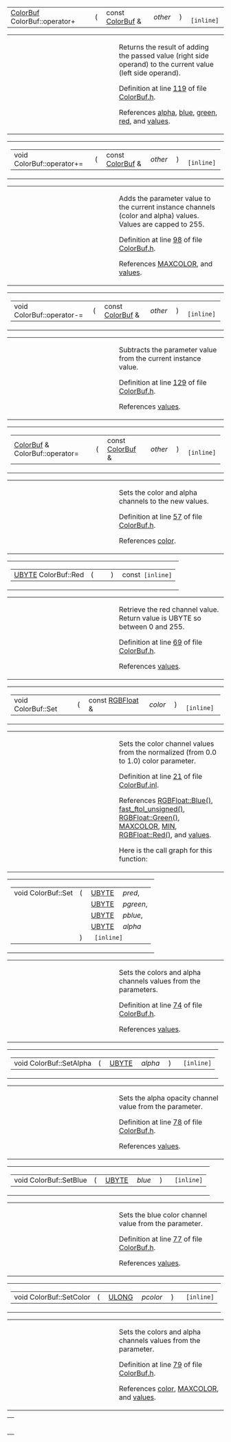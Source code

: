 >
<td class="mdRow"><table data-cellpadding="0" data-cellspacing="0" data-border="0">
<tbody>
<tr>
<td class="md" data-nowrap="" data-valign="top"><a href="classColorBuf.md" class="el">ColorBuf</a> ColorBuf::operator+</td>
<td class="md" data-valign="top">( </td>
<td class="md" data-nowrap="" data-valign="top">const <a href="classColorBuf.md" class="el">ColorBuf</a> &amp; </td>
<td class="mdname1" data-valign="top" data-nowrap=""><em>other</em></td>
<td class="md" data-valign="top"> ) </td>
<td class="md" data-nowrap=""><code> [inline]</code></td>
</tr>
</tbody>
</table></td>
</tr>
</tbody>
</table>

<table data-cellspacing="5" data-cellpadding="0" data-border="0">
<colgroup>
<col style="width: 50%" />
<col style="width: 50%" />
</colgroup>
<tbody>
<tr>
<td> </td>
<td><p>Returns the result of adding the passed value (right side operand) to the current value (left side operand).</p>
<p>Definition at line <a href="ColorBuf_8h-source.md#l00119" class="el">119</a> of file <a href="ColorBuf_8h-source.md" class="el">ColorBuf.h</a>.</p>
<p>References <a href="ColorBuf_8h-source.md#l00044" class="el">alpha</a>, <a href="ColorBuf_8h-source.md#l00044" class="el">blue</a>, <a href="ColorBuf_8h-source.md#l00044" class="el">green</a>, <a href="ColorBuf_8h-source.md#l00044" class="el">red</a>, and <a href="classColorBuf.md#f09cc7ee3a9a93273f4b80601cafb00c" class="el">values</a>.</p></td>
</tr>
</tbody>
</table>

<span id="674842783ab8e99b3a00fe0aedd72785" class="anchor"></span>

<table class="mdTable" data-cellpadding="2" data-cellspacing="0">
<colgroup>
<col style="width: 100%" />
</colgroup>
<tbody>
<tr>
<td class="mdRow"><table data-cellpadding="0" data-cellspacing="0" data-border="0">
<tbody>
<tr>
<td class="md" data-nowrap="" data-valign="top">void ColorBuf::operator+=</td>
<td class="md" data-valign="top">( </td>
<td class="md" data-nowrap="" data-valign="top">const <a href="classColorBuf.md" class="el">ColorBuf</a> &amp; </td>
<td class="mdname1" data-valign="top" data-nowrap=""><em>other</em></td>
<td class="md" data-valign="top"> ) </td>
<td class="md" data-nowrap=""><code> [inline]</code></td>
</tr>
</tbody>
</table></td>
</tr>
</tbody>
</table>

<table data-cellspacing="5" data-cellpadding="0" data-border="0">
<colgroup>
<col style="width: 50%" />
<col style="width: 50%" />
</colgroup>
<tbody>
<tr>
<td> </td>
<td><p>Adds the parameter value to the current instance channels (color and alpha) values. Values are capped to 255.</p>
<p>Definition at line <a href="ColorBuf_8h-source.md#l00098" class="el">98</a> of file <a href="ColorBuf_8h-source.md" class="el">ColorBuf.h</a>.</p>
<p>References <a href="ColorBuf_8h-source.md#l00022" class="el">MAXCOLOR</a>, and <a href="classColorBuf.md#f09cc7ee3a9a93273f4b80601cafb00c" class="el">values</a>.</p></td>
</tr>
</tbody>
</table>

<span id="e29bf1c7d903ec4f63643d2b8b924ec6" class="anchor"></span>

<table class="mdTable" data-cellpadding="2" data-cellspacing="0">
<colgroup>
<col style="width: 100%" />
</colgroup>
<tbody>
<tr>
<td class="mdRow"><table data-cellpadding="0" data-cellspacing="0" data-border="0">
<tbody>
<tr>
<td class="md" data-nowrap="" data-valign="top">void ColorBuf::operator-=</td>
<td class="md" data-valign="top">( </td>
<td class="md" data-nowrap="" data-valign="top">const <a href="classColorBuf.md" class="el">ColorBuf</a> &amp; </td>
<td class="mdname1" data-valign="top" data-nowrap=""><em>other</em></td>
<td class="md" data-valign="top"> ) </td>
<td class="md" data-nowrap=""><code> [inline]</code></td>
</tr>
</tbody>
</table></td>
</tr>
</tbody>
</table>

<table data-cellspacing="5" data-cellpadding="0" data-border="0">
<colgroup>
<col style="width: 50%" />
<col style="width: 50%" />
</colgroup>
<tbody>
<tr>
<td> </td>
<td><p>Subtracts the parameter value from the current instance value.</p>
<p>Definition at line <a href="ColorBuf_8h-source.md#l00129" class="el">129</a> of file <a href="ColorBuf_8h-source.md" class="el">ColorBuf.h</a>.</p>
<p>References <a href="classColorBuf.md#f09cc7ee3a9a93273f4b80601cafb00c" class="el">values</a>.</p></td>
</tr>
</tbody>
</table>

<span id="6f516da35f71dcc106f4a69756480a3c" class="anchor"></span>

<table class="mdTable" data-cellpadding="2" data-cellspacing="0">
<colgroup>
<col style="width: 100%" />
</colgroup>
<tbody>
<tr>
<td class="mdRow"><table data-cellpadding="0" data-cellspacing="0" data-border="0">
<tbody>
<tr>
<td class="md" data-nowrap="" data-valign="top"><a href="classColorBuf.md" class="el">ColorBuf</a> &amp; ColorBuf::operator=</td>
<td class="md" data-valign="top">( </td>
<td class="md" data-nowrap="" data-valign="top">const <a href="classColorBuf.md" class="el">ColorBuf</a> &amp; </td>
<td class="mdname1" data-valign="top" data-nowrap=""><em>other</em></td>
<td class="md" data-valign="top"> ) </td>
<td class="md" data-nowrap=""><code> [inline]</code></td>
</tr>
</tbody>
</table></td>
</tr>
</tbody>
</table>

<table data-cellspacing="5" data-cellpadding="0" data-border="0">
<colgroup>
<col style="width: 50%" />
<col style="width: 50%" />
</colgroup>
<tbody>
<tr>
<td> </td>
<td><p>Sets the color and alpha channels to the new values.</p>
<p>Definition at line <a href="ColorBuf_8h-source.md#l00057" class="el">57</a> of file <a href="ColorBuf_8h-source.md" class="el">ColorBuf.h</a>.</p>
<p>References <a href="ColorBuf_8h-source.md#l00049" class="el">color</a>.</p></td>
</tr>
</tbody>
</table>

<span id="3d061051286831d4f2aebae980198b48" class="anchor"></span>

<table class="mdTable" data-cellpadding="2" data-cellspacing="0">
<colgroup>
<col style="width: 100%" />
</colgroup>
<tbody>
<tr>
<td class="mdRow"><table data-cellpadding="0" data-cellspacing="0" data-border="0">
<tbody>
<tr>
<td class="md" data-nowrap="" data-valign="top"><a href="DataType_8h.md#6df7643c26cd4b455d883d8fae3d6bf1" class="el">UBYTE</a> ColorBuf::Red</td>
<td class="md" data-valign="top">( </td>
<td class="mdname1" data-valign="top" data-nowrap=""></td>
<td class="md" data-valign="top"> ) </td>
<td class="md" data-nowrap="">const<code> [inline]</code></td>
</tr>
</tbody>
</table></td>
</tr>
</tbody>
</table>

<table data-cellspacing="5" data-cellpadding="0" data-border="0">
<colgroup>
<col style="width: 50%" />
<col style="width: 50%" />
</colgroup>
<tbody>
<tr>
<td> </td>
<td><p>Retrieve the red channel value. Return value is UBYTE so between 0 and 255.</p>
<p>Definition at line <a href="ColorBuf_8h-source.md#l00069" class="el">69</a> of file <a href="ColorBuf_8h-source.md" class="el">ColorBuf.h</a>.</p>
<p>References <a href="classColorBuf.md#f09cc7ee3a9a93273f4b80601cafb00c" class="el">values</a>.</p></td>
</tr>
</tbody>
</table>

<span id="6574062eb561f53375a793f735b31d74" class="anchor"></span>

<table class="mdTable" data-cellpadding="2" data-cellspacing="0">
<colgroup>
<col style="width: 100%" />
</colgroup>
<tbody>
<tr>
<td class="mdRow"><table data-cellpadding="0" data-cellspacing="0" data-border="0">
<tbody>
<tr>
<td class="md" data-nowrap="" data-valign="top">void ColorBuf::Set</td>
<td class="md" data-valign="top">( </td>
<td class="md" data-nowrap="" data-valign="top">const <a href="classRGBFloat.md" class="el">RGBFloat</a> &amp; </td>
<td class="mdname1" data-valign="top" data-nowrap=""><em>color</em></td>
<td class="md" data-valign="top"> ) </td>
<td class="md" data-nowrap=""><code> [inline]</code></td>
</tr>
</tbody>
</table></td>
</tr>
</tbody>
</table>

<table data-cellspacing="5" data-cellpadding="0" data-border="0">
<colgroup>
<col style="width: 50%" />
<col style="width: 50%" />
</colgroup>
<tbody>
<tr>
<td> </td>
<td><p>Sets the color channel values from the normalized (from 0.0 to 1.0) color parameter.</p>
<p>Definition at line <a href="ColorBuf_8inl-source.md#l00021" class="el">21</a> of file <a href="ColorBuf_8inl-source.md" class="el">ColorBuf.inl</a>.</p>
<p>References <a href="RGBFloat_8h-source.md#l00063" class="el">RGBFloat::Blue()</a>, <a href="Fastftol_8h-source.md#l00032" class="el">fast_ftol_unsigned()</a>, <a href="RGBFloat_8h-source.md#l00062" class="el">RGBFloat::Green()</a>, <a href="ColorBuf_8h-source.md#l00022" class="el">MAXCOLOR</a>, <a href="Macros_8h-source.md#l00017" class="el">MIN</a>, <a href="RGBFloat_8h-source.md#l00061" class="el">RGBFloat::Red()</a>, and <a href="classColorBuf.md#f09cc7ee3a9a93273f4b80601cafb00c" class="el">values</a>.</p>
<p>Here is the call graph for this function:</p>
<span class="image placeholder" data-original-image-src="classColorBuf_6574062eb561f53375a793f735b31d74_cgraph.gif" data-original-image-title="" data-border="0" usemap="#classColorBuf_6574062eb561f53375a793f735b31d74_cgraph_map"></span></td>
</tr>
</tbody>
</table>

<span id="405027301c008c45770a164fb2f8633b" class="anchor"></span>

<table class="mdTable" data-cellpadding="2" data-cellspacing="0">
<colgroup>
<col style="width: 100%" />
</colgroup>
<tbody>
<tr>
<td class="mdRow"><table data-cellpadding="0" data-cellspacing="0" data-border="0">
<tbody>
<tr>
<td class="md" data-nowrap="" data-valign="top">void ColorBuf::Set</td>
<td class="md" data-valign="top">( </td>
<td class="md" data-nowrap="" data-valign="top"><a href="DataType_8h.md#6df7643c26cd4b455d883d8fae3d6bf1" class="el">UBYTE</a> </td>
<td class="mdname" data-nowrap=""><em>pred</em>,</td>
</tr>
<tr>
<td class="md" style="text-align: right;" data-nowrap=""></td>
<td class="md"></td>
<td class="md" data-nowrap=""><a href="DataType_8h.md#6df7643c26cd4b455d883d8fae3d6bf1" class="el">UBYTE</a> </td>
<td class="mdname" data-nowrap=""><em>pgreen</em>,</td>
</tr>
<tr>
<td class="md" style="text-align: right;" data-nowrap=""></td>
<td class="md"></td>
<td class="md" data-nowrap=""><a href="DataType_8h.md#6df7643c26cd4b455d883d8fae3d6bf1" class="el">UBYTE</a> </td>
<td class="mdname" data-nowrap=""><em>pblue</em>,</td>
</tr>
<tr>
<td class="md" style="text-align: right;" data-nowrap=""></td>
<td class="md"></td>
<td class="md" data-nowrap=""><a href="DataType_8h.md#6df7643c26cd4b455d883d8fae3d6bf1" class="el">UBYTE</a> </td>
<td class="mdname" data-nowrap=""><em>alpha</em></td>
</tr>
<tr>
<td class="md"></td>
<td class="md">) </td>
<td colspan="2" class="md"><code> [inline]</code></td>
</tr>
</tbody>
</table></td>
</tr>
</tbody>
</table>

<table data-cellspacing="5" data-cellpadding="0" data-border="0">
<colgroup>
<col style="width: 50%" />
<col style="width: 50%" />
</colgroup>
<tbody>
<tr>
<td> </td>
<td><p>Sets the colors and alpha channels values from the parameters.</p>
<p>Definition at line <a href="ColorBuf_8h-source.md#l00074" class="el">74</a> of file <a href="ColorBuf_8h-source.md" class="el">ColorBuf.h</a>.</p>
<p>References <a href="classColorBuf.md#f09cc7ee3a9a93273f4b80601cafb00c" class="el">values</a>.</p></td>
</tr>
</tbody>
</table>

<span id="97494d371de239388e6a503b319bf25e" class="anchor"></span>

<table class="mdTable" data-cellpadding="2" data-cellspacing="0">
<colgroup>
<col style="width: 100%" />
</colgroup>
<tbody>
<tr>
<td class="mdRow"><table data-cellpadding="0" data-cellspacing="0" data-border="0">
<tbody>
<tr>
<td class="md" data-nowrap="" data-valign="top">void ColorBuf::SetAlpha</td>
<td class="md" data-valign="top">( </td>
<td class="md" data-nowrap="" data-valign="top"><a href="DataType_8h.md#6df7643c26cd4b455d883d8fae3d6bf1" class="el">UBYTE</a> </td>
<td class="mdname1" data-valign="top" data-nowrap=""><em>alpha</em></td>
<td class="md" data-valign="top"> ) </td>
<td class="md" data-nowrap=""><code> [inline]</code></td>
</tr>
</tbody>
</table></td>
</tr>
</tbody>
</table>

<table data-cellspacing="5" data-cellpadding="0" data-border="0">
<colgroup>
<col style="width: 50%" />
<col style="width: 50%" />
</colgroup>
<tbody>
<tr>
<td> </td>
<td><p>Sets the alpha opacity channel value from the parameter.</p>
<p>Definition at line <a href="ColorBuf_8h-source.md#l00078" class="el">78</a> of file <a href="ColorBuf_8h-source.md" class="el">ColorBuf.h</a>.</p>
<p>References <a href="classColorBuf.md#f09cc7ee3a9a93273f4b80601cafb00c" class="el">values</a>.</p></td>
</tr>
</tbody>
</table>

<span id="352554b9fd5ce121b0456448ec6ce711" class="anchor"></span>

<table class="mdTable" data-cellpadding="2" data-cellspacing="0">
<colgroup>
<col style="width: 100%" />
</colgroup>
<tbody>
<tr>
<td class="mdRow"><table data-cellpadding="0" data-cellspacing="0" data-border="0">
<tbody>
<tr>
<td class="md" data-nowrap="" data-valign="top">void ColorBuf::SetBlue</td>
<td class="md" data-valign="top">( </td>
<td class="md" data-nowrap="" data-valign="top"><a href="DataType_8h.md#6df7643c26cd4b455d883d8fae3d6bf1" class="el">UBYTE</a> </td>
<td class="mdname1" data-valign="top" data-nowrap=""><em>blue</em></td>
<td class="md" data-valign="top"> ) </td>
<td class="md" data-nowrap=""><code> [inline]</code></td>
</tr>
</tbody>
</table></td>
</tr>
</tbody>
</table>

<table data-cellspacing="5" data-cellpadding="0" data-border="0">
<colgroup>
<col style="width: 50%" />
<col style="width: 50%" />
</colgroup>
<tbody>
<tr>
<td> </td>
<td><p>Sets the blue color channel value from the parameter.</p>
<p>Definition at line <a href="ColorBuf_8h-source.md#l00077" class="el">77</a> of file <a href="ColorBuf_8h-source.md" class="el">ColorBuf.h</a>.</p>
<p>References <a href="classColorBuf.md#f09cc7ee3a9a93273f4b80601cafb00c" class="el">values</a>.</p></td>
</tr>
</tbody>
</table>

<span id="3112225f31c99e195e7d86ffcf2d45da" class="anchor"></span>

<table class="mdTable" data-cellpadding="2" data-cellspacing="0">
<colgroup>
<col style="width: 100%" />
</colgroup>
<tbody>
<tr>
<td class="mdRow"><table data-cellpadding="0" data-cellspacing="0" data-border="0">
<tbody>
<tr>
<td class="md" data-nowrap="" data-valign="top">void ColorBuf::SetColor</td>
<td class="md" data-valign="top">( </td>
<td class="md" data-nowrap="" data-valign="top"><a href="DataType_8h.md#0edad1cd854da1f522d2a35119917e84" class="el">ULONG</a> </td>
<td class="mdname1" data-valign="top" data-nowrap=""><em>pcolor</em></td>
<td class="md" data-valign="top"> ) </td>
<td class="md" data-nowrap=""><code> [inline]</code></td>
</tr>
</tbody>
</table></td>
</tr>
</tbody>
</table>

<table data-cellspacing="5" data-cellpadding="0" data-border="0">
<colgroup>
<col style="width: 50%" />
<col style="width: 50%" />
</colgroup>
<tbody>
<tr>
<td> </td>
<td><p>Sets the colors and alpha channels values from the parameter.</p>
<p>Definition at line <a href="ColorBuf_8h-source.md#l00079" class="el">79</a> of file <a href="ColorBuf_8h-source.md" class="el">ColorBuf.h</a>.</p>
<p>References <a href="ColorBuf_8h-source.md#l00049" class="el">color</a>, <a href="ColorBuf_8h-source.md#l00022" class="el">MAXCOLOR</a>, and <a href="classColorBuf.md#f09cc7ee3a9a93273f4b80601cafb00c" class="el">values</a>.</p></td>
</tr>
</tbody>
</table>

<span id="331230b42dbdf273e6024283cdf3546d" class="anchor"></span>

<table class="mdTable" data-cellpadding="2" data-cellspacing="0">
<colgroup>
<col style="width: 100%" />
</colgroup>
<tbody>
<tr>
<td class="mdRow"><table data-cellpadding="0" data-cellspacing="0" data-border="0">
<tbod